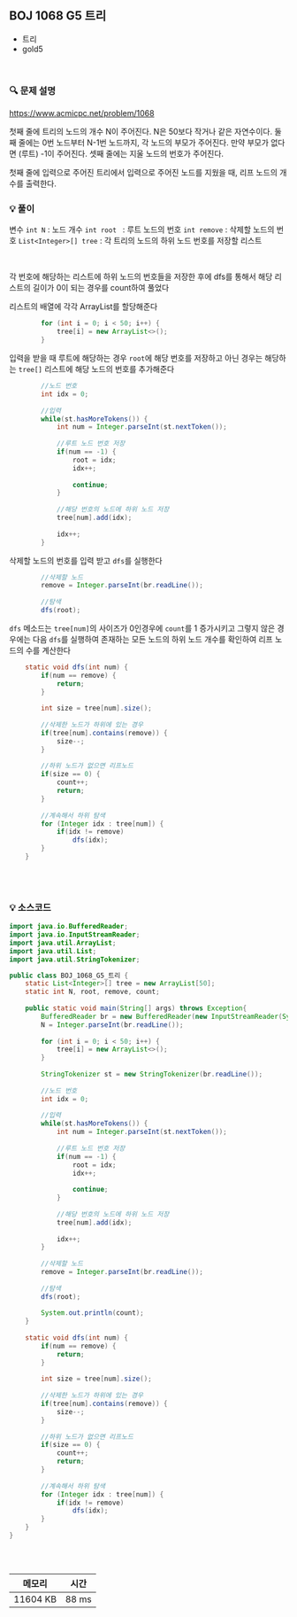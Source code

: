 ## BOJ 1068 G5 트리
- 트리
- gold5

<br>


### 🔍 문제 설명
https://www.acmicpc.net/problem/1068

첫째 줄에 트리의 노드의 개수 N이 주어진다. N은 50보다 작거나 같은 자연수이다. 둘째 줄에는 0번 노드부터 N-1번 노드까지, 각 노드의 부모가 주어진다. 만약 부모가 없다면 (루트) -1이 주어진다. 셋째 줄에는 지울 노드의 번호가 주어진다.

첫째 줄에 입력으로 주어진 트리에서 입력으로 주어진 노드를 지웠을 때, 리프 노드의 개수를 출력한다.

###  💡 풀이

변수
`int N` : 노드 개수 
`int root ` : 루트 노드의 번호
`int remove` : 삭제할 노드의 번호
`List<Integer>[] tree` : 각 트리의 노드의 하위 노드 번호를 저장할 리스트


<br>

각 번호에 해당하는 리스트에 하위 노드의 번호들을 저장한 후에 dfs를 통해서 해당 리스트의 길이가 0이 되는 경우를 count하여 풀었다

리스트의 배열에 각각 ArrayList를 할당해준다

```java
		for (int i = 0; i < 50; i++) {
			tree[i] = new ArrayList<>();
		}
```

입력을 받을 때 루트에 해당하는 경우 `root`에 해당 번호를 저장하고 아닌 경우는 해당하는 `tree[]` 리스트에 해당 노드의 번호를 추가해준다 

```java
		//노드 번호
		int idx = 0;
		
		//입력
		while(st.hasMoreTokens()) {
			int num = Integer.parseInt(st.nextToken());
			
			//루트 노드 번호 저장
			if(num == -1) {
				root = idx;
				idx++;
				
				continue;
			}
			
			//해당 번호의 노드에 하위 노드 저장
			tree[num].add(idx);
			
			idx++;
		}
```

삭제할 노드의 번호를 입력 받고 `dfs`를 실행한다

```java
		//삭제할 노드
		remove = Integer.parseInt(br.readLine());
		
		//탐색
		dfs(root);
```

`dfs` 메소드는 `tree[num]`의 사이즈가 0인경우에 `count`를 1 증가시키고 그렇지 않은 경우에는 다음 `dfs`를 실행하여 존재하는 모든 노드의 하위 노드 개수를 확인하여 리프 노드의 수를 계산한다

```java
	static void dfs(int num) {
		if(num == remove) {
			return;
		}
		
		int size = tree[num].size();
		
		//삭제한 노드가 하위에 있는 경우
		if(tree[num].contains(remove)) {
			size--;
		}
		
		//하위 노드가 없으면 리프노드
		if(size == 0) {
			count++;
			return;
		}
		
		//계속해서 하위 탐색
		for (Integer idx : tree[num]) {
			if(idx != remove)
				dfs(idx);
		}
	}
```


<br><br>

###  💡 소스코드
```java
import java.io.BufferedReader;
import java.io.InputStreamReader;
import java.util.ArrayList;
import java.util.List;
import java.util.StringTokenizer;

public class BOJ_1068_G5_트리 {
	static List<Integer>[] tree = new ArrayList[50];	
	static int N, root, remove, count;
	
	public static void main(String[] args) throws Exception{
		BufferedReader br = new BufferedReader(new InputStreamReader(System.in));
		N = Integer.parseInt(br.readLine());
		
		for (int i = 0; i < 50; i++) {
			tree[i] = new ArrayList<>();
		}
		
		StringTokenizer st = new StringTokenizer(br.readLine());
		
		//노드 번호
		int idx = 0;
		
		//입력
		while(st.hasMoreTokens()) {
			int num = Integer.parseInt(st.nextToken());
			
			//루트 노드 번호 저장
			if(num == -1) {
				root = idx;
				idx++;
				
				continue;
			}
			
			//해당 번호의 노드에 하위 노드 저장
			tree[num].add(idx);
			
			idx++;
		}
		
		//삭제할 노드
		remove = Integer.parseInt(br.readLine());
		
		//탐색
		dfs(root);
		
		System.out.println(count);
	}
	
	static void dfs(int num) {
		if(num == remove) {
			return;
		}
		
		int size = tree[num].size();
		
		//삭제한 노드가 하위에 있는 경우
		if(tree[num].contains(remove)) {
			size--;
		}
		
		//하위 노드가 없으면 리프노드
		if(size == 0) {
			count++;
			return;
		}
		
		//계속해서 하위 탐색
		for (Integer idx : tree[num]) {
			if(idx != remove)
				dfs(idx);
		}
	}
}



```


<br>



메모리|시간
--|--
11604 KB |88 ms
